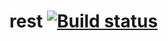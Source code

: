 # rest [![Build status](https://ci.appveyor.com/api/projects/status/p9xmcpbcmxwkx1mg?svg=true)](https://ci.appveyor.com/project/KaterinaRekiyan/rest)
